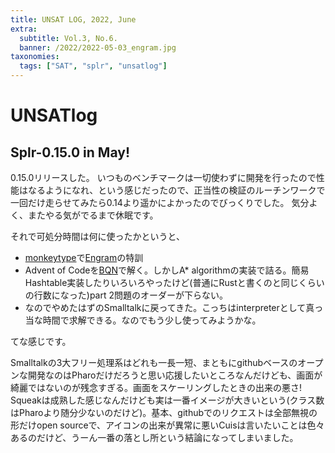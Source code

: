 ```yaml
---
title: UNSAT LOG, 2022, June
extra:
  subtitle: Vol.3, No.6.
  banner: /2022/2022-05-03_engram.jpg
taxonomies:
  tags: ["SAT", "splr", "unsatlog"]
---
```

# UNSATlog

## Splr-0.15.0 in May!

0.15.0リリースした。
いつものベンチマークは一切使わずに開発を行ったので性能はなるようになれ、という感じだったので、正当性の検証のルーチンワークで一回だけ走らせてみたら0.14より遥かによかったのでびっくりでした。
気分よく、またやる気がでるまで休眠です。

それで可処分時間は何に使ったかというと、

- [monkeytype](https://monkeytype.com/)で[Engram](https://engram.dev/)の特訓
- Advent of Codeを[BQN](https://mlochbaum.github.io/BQN/index.html)で解く。しかしA* algorithmの実装で詰る。簡易Hashtable実装したりいろいろやったけど(普通にRustと書くのと同じくらいの行数になった)part 2問題のオーダーが下らない。
- なのでやめたはずのSmalltalkに戻ってきた。こっちはinterpreterとして真っ当な時間で求解できる。なのでもう少し使ってみようかな。

てな感じです。

Smalltalkの3大フリー処理系はどれも一長一短、まともにgithubベースのオープンな開発なのはPharoだけだろうと思い応援したいところなんだけども、画面が綺麗ではないのが残念すぎる。画面をスケーリングしたときの出来の悪さ!
Squeakは成熟した感じなんだけども実は一番イメージが大きいという(クラス数はPharoより随分少ないのだけど)。基本、githubでのリクエストは全部無視の形だけopen sourceで、アイコンの出来が異常に悪いCuisは言いたいことは色々あるのだけど、うーん一番の落とし所という結論になってしまいました。


